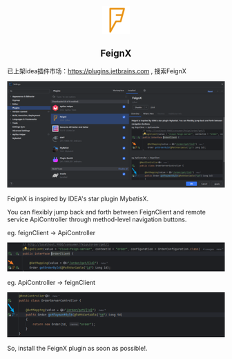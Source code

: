 <div align="center">
  <img src="./feignx/pics/ReadmeTitle.svg" height="64">
  <h2>FeignX</h2>
</div>

已上架idea插件市场：https://plugins.jetbrains.com , 搜索FeignX

![plugin-market.png](feignx/pics/plugin-market.png)

FeignX is inspired by IDEA's star plugin MybatisX. 

You can flexibly jump back and forth between FeignClient and remote service ApiController through method-level navigation buttons.

eg. feignClient -> ApiController
<div align="left">
  <img src="./feignx/pics/feignClientToApiController.png">
</div>

eg. ApiController -> feignClient
<div align="left">
  <img src="./feignx/pics/apiControllerToFeignClient.png">
</div>

So, install the FeignX plugin as soon as possible!.</b>

